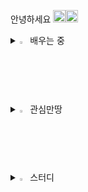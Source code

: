 안녕하세요 <img src="https://raw.githubusercontent.com/Tarikul-Islam-Anik/Animated-Fluent-Emojis/master/Emojis/Animals/Baby%20Chick.png" alt="Baby Chick" width="20" height="20" /><img src="https://raw.githubusercontent.com/Tarikul-Islam-Anik/Animated-Fluent-Emojis/master/Emojis/Hand%20gestures/Waving%20Hand%20Light%20Skin%20Tone.png" alt="Waving Hand Light Skin Tone" width="20" height="20" />
<details>
<summary>
  <img src="https://raw.githubusercontent.com/Tarikul-Islam-Anik/Animated-Fluent-Emojis/master/Emojis/Hand%20gestures/Eyes.png" alt="Eyes" width="2.5%" /> 배우는 중
</summary>
<img src="https://img.shields.io/badge/React-20232A?style=for-the-badge&logo=react&logoColor=61DAFB"/ >
<img src="https://img.shields.io/badge/TypeScript-007ACC?style=for-the-badge&logo=typescript&logoColor=white" />
<img src="https://img.shields.io/badge/Redux-593D88?style=for-the-badge&logo=redux&logoColor=white"/>
<img src="https://img.shields.io/badge/reactquery-FF4154?style=for-the-badge&logo=reactquery&logoColor=white"/>
<img src="https://img.shields.io/badge/styledcomponents-DB7093?style=for-the-badge&logo=reactquery&logoColor=white"/>
<img src="https://img.shields.io/badge/nodedotjs-339933?style=for-the-badge&logo=nodedotjs&logoColor=white"/>
<img src="https://img.shields.io/badge/express-000000?style=for-the-badge&logo=express&logoColor=white"/>
<img src="https://img.shields.io/badge/mongodb-47A248?style=for-the-badge&logo=express&logoColor=white"/>
<img src="https://img.shields.io/badge/firebase-FFCA28?style=for-the-badge&logo=express&logoColor=white"/>
<img src="https://img.shields.io/badge/amazons3-569A31?style=for-the-badge&logo=express&logoColor=white"/>

</details>
<details>
<summary>
<img src="https://raw.githubusercontent.com/Tarikul-Islam-Anik/Animated-Fluent-Emojis/master/Emojis/Smilies/Sparkling%20Heart.png" alt="Sparkling Heart" width="2.5%"/> 관심만땅
</summary>
<img src="https://img.shields.io/badge/mysql-4479A1?style=for-the-badge&logo=express&logoColor=white"/>
<img src="https://img.shields.io/badge/flutter-02569B?style=for-the-badge&logo=express&logoColor=white"/>
</details>

<details>
<summary>
<img src="https://raw.githubusercontent.com/Tarikul-Islam-Anik/Animated-Fluent-Emojis/master/Emojis/Hand%20gestures/Writing%20Hand%20Light%20Skin%20Tone.png" alt="Writing Hand Light Skin Tone" width="2.5%" /> 스터디
</summary>
<리팩터링 2판> 주 1회 1챕터
</details>

  
    
